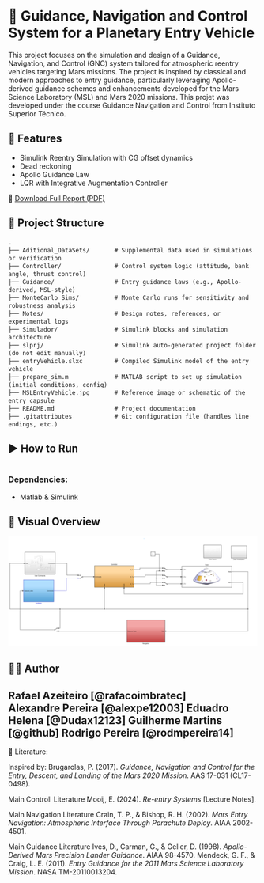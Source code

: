 # 🚿 Guidance, Navigation and Control System for a Planetary Entry Vehicle

This project focuses on the simulation and design of a Guidance, Navigation, and Control (GNC) system tailored for atmospheric reentry vehicles targeting Mars missions. The project is inspired by classical and modern approaches to entry guidance, particularly leveraging Apollo-derived guidance schemes and enhancements developed for the Mars Science Laboratory (MSL) and Mars 2020 missions.
This projet was developed under the course Guidance Navigation and Control from Instituto Superior Técnico.

## 🔧 Features

- Simulink Reentry Simulation with CG offset dynamics
- Dead reckoning
- Apollo Guidance Law
- LQR with Integrative Augmentation Controller

📄 [Download Full Report (PDF)]()

## 📂 Project Structure

```
.
├── Aditional_DataSets/       # Supplemental data used in simulations or verification
├── Controller/               # Control system logic (attitude, bank angle, thrust control)
├── Guidance/                 # Entry guidance laws (e.g., Apollo-derived, MSL-style)
├── MonteCarlo_Sims/          # Monte Carlo runs for sensitivity and robustness analysis
├── Notes/                    # Design notes, references, or experimental logs
├── Simulador/                # Simulink blocks and simulation architecture
├── slprj/                    # Simulink auto-generated project folder (do not edit manually)
├── entryVehicle.slxc         # Compiled Simulink model of the entry vehicle
├── prepare_sim.m             # MATLAB script to set up simulation (initial conditions, config)
├── MSLEntryVehicle.jpg       # Reference image or schematic of the entry capsule
├── README.md                 # Project documentation
├── .gitattributes            # Git configuration file (handles line endings, etc.)
```

## ▶️ How to Run

```

```

### Dependencies:

- Matlab & Simulink

## 📸 Visual Overview


![Mars Entry Vehicle](Notes/Visual_Overview_fig.png)


## 👨‍💻 Author

Rafael Azeiteiro  [@rafacoimbratec]  
Alexandre Pereira [@alexpe12003] 
Eduadro Helena [@Dudax12123]
Guilherme Martins [@github]
Rodrigo Pereira [@rodmpereira14]
---

📘 Literature:

Inspired by:
Brugarolas, P. (2017). *Guidance, Navigation and Control for the Entry, Descent, and Landing of the Mars 2020 Mission*. AAS 17-031 (CL17-0498).


Main Controll Literature
Mooij, E. (2024). *Re-entry Systems* [Lecture Notes].

Main Navigation Literature
Crain, T. P., & Bishop, R. H. (2002). *Mars Entry Navigation: Atmospheric Interface Through Parachute Deploy*. AIAA 2002-4501.

Main Guidance Literature
Ives, D., Carman, G., & Geller, D. (1998). *Apollo-Derived Mars Precision Lander Guidance*. AIAA 98-4570.
Mendeck, G. F., & Craig, L. E. (2011). *Entry Guidance for the 2011 Mars Science Laboratory Mission*. NASA TM-20110013204.

 
